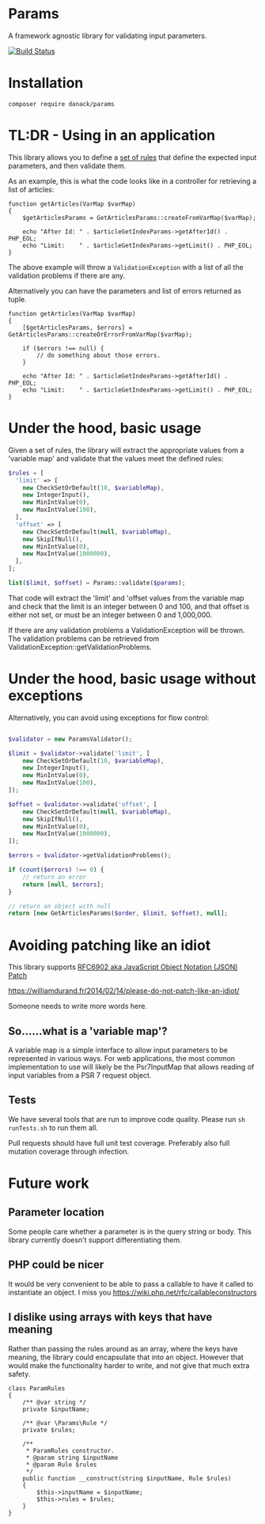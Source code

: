 # Params

A framework agnostic library for validating input parameters.

[![Build Status](https://travis-ci.org/Danack/Params.svg?branch=master)](https://travis-ci.org/Danack/Params)

# Installation

```composer require danack/params```


# TL:DR - Using in an application

This library allows you to define a [set of rules](https://github.com/Danack/Params/blob/063ccd92281f134aad79888e00c2f12fdb99dd27/lib/ParamsExample/GetArticlesParams.php#L134) that define the expected input parameters, and then validate them.

As an example, this is what the code looks like in a controller for retrieving a list of articles:

```
function getArticles(VarMap $varMap)
{
    $getArticlesParams = GetArticlesParams::createFromVarMap($varMap);

    echo "After Id: " . $articleGetIndexParams->getAfterId() . PHP_EOL;
    echo "Limit:    " . $articleGetIndexParams->getLimit() . PHP_EOL;
}
```

The above example will throw a `ValidationException` with a list of all the validation problems if there are any.

Alternatively you can have the parameters and list of errors returned as tuple.

```
function getArticles(VarMap $varMap)
{
    [$getArticlesParams, $errors] = GetArticlesParams::createOrErrorFromVarMap($varMap);
    
    if ($errors !== null) {
        // do something about those errors.
    }

    echo "After Id: " . $articleGetIndexParams->getAfterId() . PHP_EOL;
    echo "Limit:    " . $articleGetIndexParams->getLimit() . PHP_EOL;
}
```

# Under the hood, basic usage

Given a set of rules, the library will extract the appropriate values from a 'variable map' and validate that the values meet the defined rules:


```php
$rules = [
  'limit' => [
    new CheckSetOrDefault(10, $variableMap),
    new IntegerInput(),
    new MinIntValue(0),
    new MaxIntValue(100),
  ],
  'offset' => [
    new CheckSetOrDefault(null, $variableMap),
    new SkipIfNull(),
    new MinIntValue(0),
    new MaxIntValue(1000000),
  ],
];

list($limit, $offset) = Params::validate($params);

```

That code will extract the 'limit' and 'offset values from the variable map and check that the limit is an integer between 0 and 100, and that offset is either not set, or must be an integer between 0 and 1,000,000.

If there are any validation problems a ValidationException will be thrown. The validation problems can be retrieved from ValidationException::getValidationProblems.

# Under the hood, basic usage without exceptions

Alternatively, you can avoid using exceptions for flow control:

```php

$validator = new ParamsValidator();

$limit = $validator->validate('limit', [
    new CheckSetOrDefault(10, $variableMap),
    new IntegerInput(),
    new MinIntValue(0),
    new MaxIntValue(100),
]);

$offset = $validator->validate('offset', [
    new CheckSetOrDefault(null, $variableMap),
    new SkipIfNull(),
    new MinIntValue(0),
    new MaxIntValue(1000000),
]);

$errors = $validator->getValidationProblems();

if (count($errors) !== 0) {
    // return an error
    return [null, $errors];
}

// return an object with null 
return [new GetArticlesParams($order, $limit, $offset), null];
```

# Avoiding patching like an idiot

This library supports [RFC6902 aka JavaScript Object Notation (JSON) Patch](https://tools.ietf.org/html/rfc6902)


https://williamdurand.fr/2014/02/14/please-do-not-patch-like-an-idiot/

Someone needs to write more words here.


## So......what is a 'variable map'?

A variable map is a simple interface to allow input parameters to be represented in various ways. For web applications, the most common implementation to use will likely be the Psr7InputMap that allows reading of input variables from a PSR 7 request object.


## Tests

We have several tools that are run to improve code quality. Please run `sh runTests.sh` to run them all. 

Pull requests should have full unit test coverage. Preferably also full mutation coverage through infection.

# Future work



## Parameter location

Some people care whether a parameter is in the query string or body. This library currently doesn't support differentiating them. 

## PHP could be nicer

It would be very convenient to be able to pass a callable to have it called to instantiate an object. I miss you https://wiki.php.net/rfc/callableconstructors

## I dislike using arrays with keys that have meaning


Rather than passing the rules around as an array, where the keys have meaning, the library could encapsulate that into an object. However that would make the functionality harder to write, and not give that much extra safety.

```
class ParamRules
{
    /** @var string */
    private $inputName;

    /** @var \Params\Rule */
    private $rules;

    /**
     * ParamRules constructor.
     * @param string $inputName
     * @param Rule $rules
     */
    public function __construct(string $inputName, Rule $rules)
    {
        $this->inputName = $inputName;
        $this->rules = $rules;
    }
}
```

